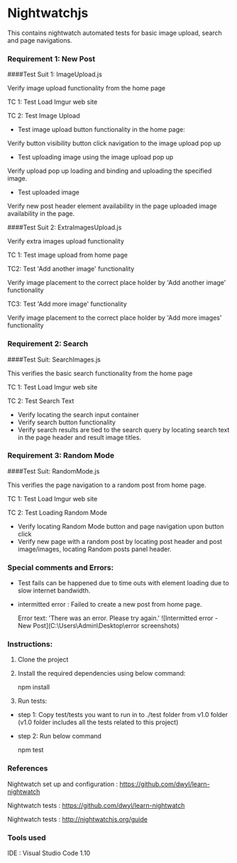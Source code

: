 # Nightwatchjs
This contains nightwatch automated tests for basic image upload, search and page navigations.

### Requirement 1: New Post

####Test Suit 1: ImageUpload.js

Verify image upload functionality from the home page

TC 1: Test Load Imgur web site

TC 2: Test Image Upload

- Test image upload button functionality in the home page: 

Verify button visibility button click navigation to the image upload pop up

- Test uploading image using the image upload pop up

Verify upload pop up loading and binding and uploading the specified image.

- Test uploaded image

Verify new post header element availability in the page uploaded image availability in the page.

####Test Suit 2: ExtraImagesUpload.js

Verify extra images upload functionality

TC 1: Test image upload from home page

TC2: Test 'Add another image' functionality

Verify image placement to the correct place holder by 'Add another image' functionality

TC3: Test 'Add more image' functionality

Verify image placement to the correct place holder by 'Add more images' functionality


### Requirement 2: Search

####Test Suit: SearchImages.js

This verifies the basic search functionality from the home page

TC 1: Test Load Imgur web site

TC 2: Test Search Text

- Verify locating the search input container
- Verify search button functionality
- Verify search results are tied to the search query by locating search text in the page header and result image titles.


### Requirement 3: Random Mode

####Test Suit: RandomMode.js

This verifies the page navigation to a random post from home page.

TC 1: Test Load Imgur web site

TC 2: Test Loading Random Mode

- Verify locating Random Mode button and page navigation upon button click
- Verify new page with a random post by locating post header and post image/images, locating Random posts panel header.

### Special comments and Errors:

* Test fails can be happened due to time outs with element loading due to slow internet bandwidth.

* intermitted error : Failed to create a new post from home page.

  Error text: 'There was an error. Please try again.' ![Intermitted error - New Post](C:\Users\Admin\Desktop\error screenshots)

### Instructions:

1. Clone the project 

2. Install the required dependencies using below command:

   npm install

3. Run tests:

- step 1: Copy test/tests you want to run in to ./test folder from v1.0 folder (v1.0 folder includes all the tests related to this project)
- step 2: Run below command

  npm test

### References

Nightwatch set up and configuration : https://github.com/dwyl/learn-nightwatch

Nightwatch tests : https://github.com/dwyl/learn-nightwatch

Nightwatch tests : http://nightwatchjs.org/guide

### Tools used

IDE : Visual Studio Code 1.10

